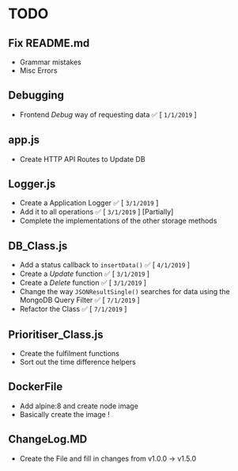 # TODO
## Fix README.md
+ Grammar mistakes
+ Misc Errors

## Debugging
+ Frontend *Debug* way of requesting data ✅ [ `1/1/2019` ]

## app.js
+ Create HTTP API Routes to Update DB

## Logger.js
+ Create a Application Logger ✅ [ `3/1/2019` ]
+ Add it to all operations ✅ [ `3/1/2019` ] [Partially]
+ Complete the implementations of the other storage methods 

## DB_Class.js
+ Add a status callback to `insertData()` ✅ [ `4/1/2019` ]
+ Create a *Update* function ✅ [ `3/1/2019` ]
+ Create a *Delete* function ✅ [ `3/1/2019` ]
+ Change the way `JSONResultSingle()` searches for data using the MongoDB Query Filter ✅ [ `7/1/2019` ]
+ Refactor the Class ✅ [ `7/1/2019` ]

## Prioritiser_Class.js
+ Create the fulfilment functions
+ Sort out the time difference helpers  

## DockerFile
+ Add alpine:8 and create node image
+ Basically create the image !

## ChangeLog.MD
+ Create the File and fill in changes from v1.0.0 -> v1.5.0